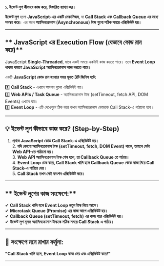 **১. ইভেন্ট লুপ কীভাবে কাজ করে, বিস্তারিত ব্যাখ্যা কর।**


**ইভেন্ট লুপ** হলো **JavaScript-এর একটি মেকানিজম**, যা **Call Stack এবং Callback Queue এর মধ্যে সমন্বয় করে**। এর ফলে **অ্যাসিনক্রোনাস (Asynchronous) টাস্ক গুলো সঠিক সময়ে এক্সিকিউট হয়।**  

---

## ** JavaScript এর Execution Flow (যেভাবে কোড রান করে)**
JavaScript **Single-Threaded**, মানে একই সময়ে একটাই কাজ করতে পারে। তবে **Event Loop থাকার কারণে JavaScript অ্যাসিনক্রোনাস কাজ করতে পারে।**  

একটি **JavaScript কোড রান হওয়ার সময় মূলত 3টি জিনিস ঘটে:**  

1️⃣ **Call Stack** - এখানে ফাংশন গুলো এক্সিকিউট হয়।  
2️⃣ **Web APIs / Task Queue** - অ্যাসিনক্রোনাস টাস্ক (setTimeout, fetch API, DOM Events) এখানে যায়।  
3️⃣ **Event Loop** - এটি দেখেশুনে ঠিক করে কখন অ্যাসিনক্রোনাস কোডকে Call Stack-এ পাঠানো হবে।  

---

## **💡 ইভেন্ট লুপ কীভাবে কাজ করে? (Step-by-Step)**
1. **প্রথমে JavaScript কোড Call Stack-এ এক্সিকিউট হয়।**  
2️. **যদি কোনো অ্যাসিনক্রোনাস টাস্ক (setTimeout, fetch, DOM Event) থাকে, তাহলে সেটা Web API-তে পাঠানো হয়।**  
3️. **Web API অ্যাসিনক্রোনাস টাস্ক শেষ হলে, তা Callback Queue তে পাঠায়।**  
4️. **Event Loop চেক করে, Call Stack খালি হলে Callback Queue থেকে কাজ নিয়ে Call Stack-এ পাঠিয়ে দেয়।**  
5️. **Call Stack তখন সেই ফাংশন এক্সিকিউট করে।**  

---

## ** ইভেন্ট লুপের কাজ সংক্ষেপে:**  
✔ **Call Stack খালি হলে Event Loop নতুন টাস্ক নিয়ে আসে।**  
✔ **Microtask Queue (Promise) এর কাজ আগে এক্সিকিউট হয়।**  
✔ **Callback Queue (setTimeout, fetch) এর কাজ পরে এক্সিকিউট হয়।**  
✔ **ইভেন্ট লুপ মূলত অ্যাসিনক্রোনাস টাস্ককে সঠিক সময়ে Call Stack এ পাঠায়।**  

---

## **📌 সংক্ষেপে মনে রাখার ফর্মুলা:**
**"Call Stack খালি হলে, Event Loop কাজ নেয় এবং এক্সিকিউট করে!"** 

---
